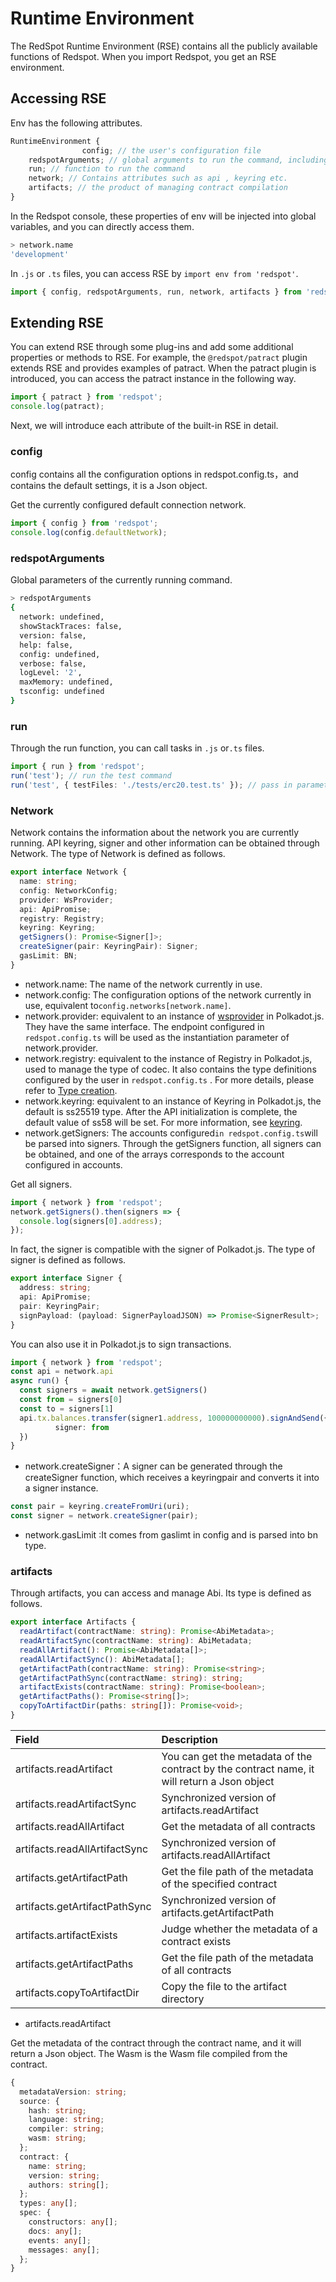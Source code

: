 # Runtime Environment

The RedSpot Runtime Environment (RSE) contains all the publicly available functions of Redspot. When you import Redspot, you get an RSE environment.

## Accessing RSE

Env has the following attributes.

```typescript
RuntimeEnvironment {
                config; // the user's configuration file 
    redspotArguments; // global arguments to run the command, including network , logLevel, etc.
    run; // function to run the command
    network; // Contains attributes such as api , keyring etc.
    artifacts; // the product of managing contract compilation
}
```

In the Redspot console, these properties of env will be injected into global variables, and you can directly access them.

```bash
> network.name
'development'
```

In `.js` or `.ts` files, you can access RSE by `import env from 'redspot'`.

```typescript
import { config, redspotArguments, run, network, artifacts } from 'redspot';
```

## Extending RSE

You can extend RSE through some plug-ins and add some additional properties or methods to RSE. For example, the `@redspot/patract` plugin extends RSE and provides examples of patract. When the patract plugin is introduced, you can access the patract instance in the following way.

```typescript
import { patract } from 'redspot';
console.log(patract);
```

Next, we will introduce each attribute of the built-in RSE in detail.

### config

config contains all the configuration options in redspot.config.ts，and contains the default settings, it is a Json object.

Get the currently configured default connection network.

```typescript
import { config } from 'redspot';
console.log(config.defaultNetwork);
```

### redspotArguments

Global parameters of the currently running command.

```bash
> redspotArguments
{
  network: undefined,
  showStackTraces: false,
  version: false,
  help: false,
  config: undefined,
  verbose: false,
  logLevel: '2',
  maxMemory: undefined,
  tsconfig: undefined
}
```

### run

Through the run function, you can call tasks in `.js` or`.ts` files.

```typescript
import { run } from 'redspot';
run('test'); // run the test command
run('test', { testFiles: './tests/erc20.test.ts' }); // pass in parameters
```

### Network

Network contains the information about the network you are currently running. API keyring, signer and other information can be obtained through Network. The type of Network is defined as follows.

```typescript
export interface Network {
  name: string;
  config: NetworkConfig;
  provider: WsProvider;
  api: ApiPromise;
  registry: Registry;
  keyring: Keyring;
  getSigners(): Promise<Signer[]>;
  createSigner(pair: KeyringPair): Signer;
  gasLimit: BN;
}
```

* network.name: The name of the network currently in use.
* network.config: The configuration options of the network currently in use, equivalent to`config.networks[network.name]`.
* network.provider: equivalent to an instance of [wsprovider](https://polkadot.js.org/docs/api/start/create/#providers) in Polkadot.js. They have the same interface. The endpoint configured in `redspot.config.ts` will be used as the instantiation parameter of network.provider.
* network.registry: equivalent to the instance of Registry in Polkadot.js, used to manage the type of codec. It also contains the type definitions configured by the user in `redspot.config.ts` . For more details, please refer to [Type creation](https://polkadot.js.org/docs/api/start/types.create/).
* network.keyring: equivalent to an instance of Keyring in Polkadot.js, the default is ss25519 type. After the API initialization is complete, the default value of ss58 will be set. For more information, see [keyring](https://polkadot.js.org/docs/api/start/keyring).
* network.getSigners: The accounts configured`in redspot.config.ts`will be parsed into signers. Through the getSigners function, all signers can be obtained, and one of the arrays corresponds to the account configured in accounts.

Get all signers.

```typescript
import { network } from 'redspot';
network.getSigners().then(signers => {
  console.log(signers[0].address);
});
```

In fact, the signer is compatible with the signer of Polkadot.js. The type of signer is defined as follows.

```typescript
export interface Signer {
  address: string;
  api: ApiPromise;
  pair: KeyringPair;
  signPayload: (payload: SignerPayloadJSON) => Promise<SignerResult>;
}
```

You can also use it in Polkadot.js to sign transactions.

```typescript
import { network } from 'redspot';
const api = network.api
async run() {
  const signers = await network.getSigners()
  const from = signers[0]
  const to = signers[1]
  api.tx.balances.transfer(signer1.address, 100000000000).signAndSend({
          signer: from
  })
}
```

* network.createSigner：A signer can be generated through the createSigner function, which receives a keyringpair and converts it into a signer instance.
```typescript
const pair = keyring.createFromUri(uri);
const signer = network.createSigner(pair);
```

* network.gasLimit :It comes from gaslimt in config and is parsed into bn type.
### artifacts

Through artifacts, you can access and manage Abi. Its type is defined as follows.

```typescript
export interface Artifacts {
  readArtifact(contractName: string): Promise<AbiMetadata>;
  readArtifactSync(contractName: string): AbiMetadata;
  readAllArtifact(): Promise<AbiMetadata[]>;
  readAllArtifactSync(): AbiMetadata[];
  getArtifactPath(contractName: string): Promise<string>;
  getArtifactPathSync(contractName: string): string;
  artifactExists(contractName: string): Promise<boolean>;
  getArtifactPaths(): Promise<string[]>;
  copyToArtifactDir(paths: string[]): Promise<void>;
}
```

| Field                         | Description                                                  |
|:----|:----|
|artifacts.readArtifact|You can get the metadata of the contract by the contract name, it will return a Json object|
|artifacts.readArtifactSync|Synchronized version of artifacts.readArtifact|
|artifacts.readAllArtifact|Get the metadata of all contracts|
| artifacts.readAllArtifactSync |Synchronized version of artifacts.readAllArtifact|
|artifacts.getArtifactPath|Get the file path of the metadata of the specified contract|
|artifacts.getArtifactPathSync|Synchronized version of artifacts.getArtifactPath|
|artifacts.artifactExists|Judge whether the metadata of a contract exists|
|artifacts.getArtifactPaths|Get the file path of the metadata of all contracts|
|artifacts.copyToArtifactDir|Copy the file to the artifact directory|


* artifacts.readArtifact

Get the metadata of the contract through the contract name, and it will return a Json object. The Wasm is the Wasm file compiled from the contract.

```typescript
{
  metadataVersion: string;
  source: {
    hash: string;
    language: string;
    compiler: string;
    wasm: string;
  };
  contract: {
    name: string;
    version: string;
    authors: string[];
  };
  types: any[];
  spec: {
    constructors: any[];
    docs: any[];
    events: any[];
    messages: any[];
  };
}
```





